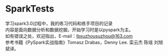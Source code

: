 # SparkTests
学习spark3.0过程中，我的练习代码和练手项目的记录 \
内容是面向数据分析和数据挖掘，开始学习时是以pyspark为主。 \
如有错误之处，欢迎指出，E-mail：lbxuzhousuzhou@163.com \
参考书籍《PySpark实战指南》Tomasz Drabas，Denny Lee. 栾云杰 陈瑶 刘旭斌译。
